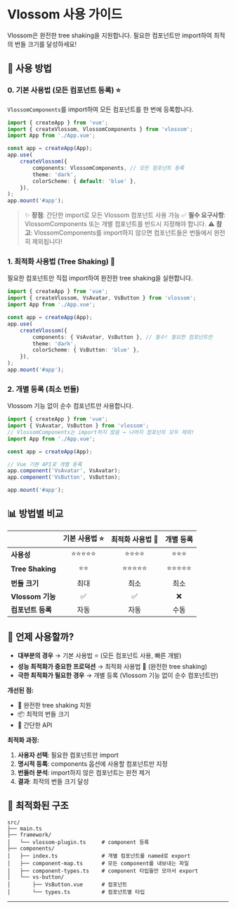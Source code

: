 # Vlossom 사용 가이드

Vlossom은 완전한 tree shaking을 지원합니다. 필요한 컴포넌트만 import하여 최적의 번들 크기를 달성하세요!

## 📖 사용 방법

### 0. 기본 사용법 (모든 컴포넌트 등록) ⭐

`VlossomComponents`를 import하여 모든 컴포넌트를 한 번에 등록합니다.

```typescript
import { createApp } from 'vue';
import { createVlossom, VlossomComponents } from 'vlossom';
import App from './App.vue';

const app = createApp(App);
app.use(
    createVlossom({
        components: VlossomComponents, // 모든 컴포넌트 등록
        theme: 'dark',
        colorScheme: { default: 'blue' },
    }),
);
app.mount('#app');
```

> ✨ **장점**: 간단한 import로 모든 Vlossom 컴포넌트 사용 가능
> ✅ **필수 요구사항**: VlossomComponents 또는 개별 컴포넌트를 반드시 지정해야 합니다.
> ⚠️ **참고**: VlossomComponents를 import하지 않으면 컴포넌트들은 번들에서 완전히 제외됩니다!

### 1. 최적화 사용법 (Tree Shaking) 🌲

필요한 컴포넌트만 직접 import하여 완전한 tree shaking을 실현합니다.

```typescript
import { createApp } from 'vue';
import { createVlossom, VsAvatar, VsButton } from 'vlossom';
import App from './App.vue';

const app = createApp(App);
app.use(
    createVlossom({
        components: { VsAvatar, VsButton }, // 필수! 필요한 컴포넌트만
        theme: 'dark',
        colorScheme: { VsButton: 'blue' },
    }),
);
app.mount('#app');
```

### 2. 개별 등록 (최소 번들)

Vlossom 기능 없이 순수 컴포넌트만 사용합니다.

```typescript
import { createApp } from 'vue';
import { VsAvatar, VsButton } from 'vlossom';
// VlossomComponents는 import하지 않음 → 나머지 컴포넌트 모두 제외!
import App from './App.vue';

const app = createApp(App);

// Vue 기본 API로 개별 등록
app.component('VsAvatar', VsAvatar);
app.component('VsButton', VsButton);

app.mount('#app');
```

## 📊 방법별 비교

|                   | 기본 사용법 ⭐ | 최적화 사용법 🌲 | 개별 등록  |
| ----------------- | :------------: | :--------------: | :--------: |
| **사용성**        |   ⭐⭐⭐⭐⭐   |     ⭐⭐⭐⭐     |   ⭐⭐⭐   |
| **Tree Shaking**  |      ⭐⭐      |    ⭐⭐⭐⭐⭐    | ⭐⭐⭐⭐⭐ |
| **번들 크기**     |      최대      |       최소       |    최소    |
| **Vlossom 기능**  |       ✅       |        ✅        |     ❌     |
| **컴포넌트 등록** |      자동      |       자동       |    수동    |

## 🎯 언제 사용할까?

- **대부분의 경우** → 기본 사용법 ⭐ (모든 컴포넌트 사용, 빠른 개발)
- **성능 최적화가 중요한 프로덕션** → 최적화 사용법 🌲 (완전한 tree shaking)
- **극한 최적화가 필요한 경우** → 개별 등록 (Vlossom 기능 없이 순수 컴포넌트만)

**개선된 점:**

- 🎯 완전한 tree shaking 지원
- 📦 최적의 번들 크기
- 🚀 간단한 API

**최적화 과정:**

1. **사용자 선택**: 필요한 컴포넌트만 import
2. **명시적 등록**: components 옵션에 사용할 컴포넌트만 지정
3. **번들러 분석**: import하지 않은 컴포넌트는 완전 제거
4. **결과**: 최적의 번들 크기 달성

## 📁 최적화된 구조

```
src/
├── main.ts
├── framework/
│   └── vlossom-plugin.ts     # component 등록
├── components/
│   ├── index.ts              # 개별 컴포넌트를 named로 export
│   ├── component-map.ts      # 모든 component를 내보내는 파일
│   ├── component-types.ts    # component 타입들만 모아서 export
│   └── vs-button/
│       ├── VsButton.vue      # 컴포넌트
│       └── types.ts          # 컴포넌트별 타입
```

---
